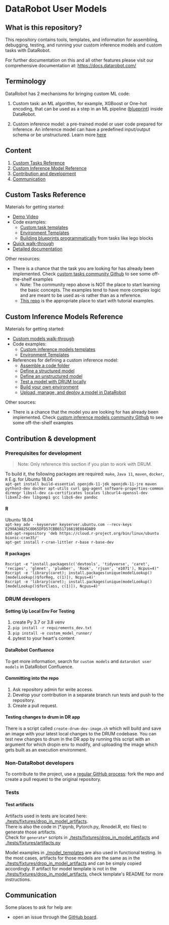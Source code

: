 # DataRobot User Models

## What is this repository? <a name="what_is_it"></a>
This repository contains tools, templates, and information for assembling, debugging, testing, 
and running your custom inference models and custom tasks with DataRobot.

For further documentation on this and all other features please visit our 
comprehensive documentation at: https://docs.datarobot.com/

## Terminology
DataRobot has 2 mechanisms for bringing custom ML code:

1. Custom task: an ML algorithm, for example, XGBoost or One-hot encoding, 
   that can be used as a step in an ML pipeline ([blueprint](https://docs.datarobot.com/en/docs/modeling/analyze-models/describe/blueprints.html)) 
   inside DataRobot.
   
2. Custom inference model: a pre-trained model or user code prepared for inference. 
   An inference model can have a predefined input/output schema or be unstructured. 
   Learn more [here](https://docs.datarobot.com/en/docs/mlops/deployment/custom-models/index.html)

## Content

1. [Custom Tasks Reference](#custom_task_ref)
2. [Custom Inference Model Reference](#custom_inference_model_ref)
3. [Contribution and development](#contribution)
4. [Communication](#communication)

## Custom Tasks Reference <a name="custom_task_ref"></a>

Materials for getting started:

* [Demo Video](https://youtu.be/XvtARLw8zVo)
* Code examples:
  * [Custom task templates](https://github.com/datarobot/datarobot-user-models/tree/master/task_templates)
  * [Environment Templates](https://github.com/datarobot/datarobot-user-models/tree/master/public_dropin_environments)
  * [Building blueprints programmatically](https://blueprint-workshop.datarobot.com/)
    from tasks like lego blocks     
* [Quick walk-through](https://docs.datarobot.com/en/docs/release/public-preview/automl-preview/cml/cml-quickstart.html)
* [Detailed documentation](https://docs.datarobot.com/en/docs/release/public-preview/automl-preview/cml/index.html)

Other resources:
* There is a chance that the task you are looking for has already been implemented. 
  Check [custom tasks community Github](https://github.com/datarobot-community/custom-models/tree/master/custom_tasks) 
  to see some off-the-shelf examples
  * Note: The community repo above is NOT the place to start learning the basic concepts. 
    The examples tend to have more complex logic and are meant to be used 
    as-is rather than as a reference.
  * [This repo](task_templates)
    is the appropriate place to start with tutorial examples.

## Custom Inference Models Reference <a name="custom_inference_model_ref"></a>

Materials for getting started:

* [Custom models walk-through](https://community.datarobot.com/t5/knowledge-base/working-with-custom-models/ta-p/6082)
* Code examples:
    * [Custom inference models templates](https://github.com/datarobot/datarobot-user-models/tree/master/model_templates)
    * [Environment Templates](https://github.com/datarobot/datarobot-user-models/tree/master/public_dropin_environments)
* References for defining a custom inference model:
    * [Assemble a code folder](DEFINE-INFERENCE-MODEL.md#inference_model_folder)
    * [Define a structured model](DEFINE-INFERENCE-MODEL.md#structured_inference_model)
    * [Define an unstructured model](DEFINE-INFERENCE-MODEL.md#unstructured_inference_model)
    * [Test a model with DRUM locally](DEFINE-INFERENCE-MODEL.md#test_inference_model_drum)
    * [Build your own environment](DEFINE-INFERENCE-MODEL.md#build_own_environment)
    * [Upload, manage, and deploy a model in DataRobot](DEFINE-INFERENCE-MODEL.md#upload_custom_model)

Other sources:
* There is a chance that the model you are looking for has already been implemented. 
  Check [custom inference models community Github](https://github.com/datarobot-community/custom-models/tree/master/custom_inference) 
  to see some off-the-shelf examples
    


## Contribution & development <a name="contribution"></a>

### Prerequisites for development
> Note: Only reference this section if you plan to work with DRUM.

To build it, the following packages are required:
`make`, `Java 11`, `maven`, `docker`, `R`
E.g. for Ubuntu 18.04  
`apt-get install build-essential openjdk-11-jdk openjdk-11-jre maven python3-dev docker apt-utils curl gpg-agent software-properties-common dirmngr libssl-dev ca-certificates locales libcurl4-openssl-dev libxml2-dev libgomp1 gcc libc6-dev pandoc`

#### R
Ubuntu 18.04  
`apt-key adv --keyserver keyserver.ubuntu.com --recv-keys E298A3A825C0D65DFD57CBB651716619E084DAB9`  
`add-apt-repository 'deb https://cloud.r-project.org/bin/linux/ubuntu bionic-cran35/'`  
`apt-get install r-cran-littler r-base r-base-dev`  
#### R packages
`Rscript -e "install.packages(c('devtools', 'tidyverse', 'caret', 'recipes', 'glmnet', 'plumber', 'Rook', 'rjson', 'e1071'), Ncpus=4)"`  
`Rscript -e 'library(caret); install.packages(unique(modelLookup()[modelLookup()$forReg, c(1)]), Ncpus=4)'`  
`Rscript -e 'library(caret); install.packages(unique(modelLookup()[modelLookup()$forClass, c(1)]), Ncpus=4)'`

### DRUM developers

#### Setting Up Local Env For Testing

1. create Py 3.7 or 3.8 venv
1. `pip install -r requirements_dev.txt`
1. `pip install -e custom_model_runner/`
1. pytest to your heart's content

#### DataRobot Confluence
To get more information, search for `custom models` and `datarobot user models` in DataRobot Confluence.

#### Committing into the repo
1. Ask repository admin for write access.
2. Develop your contribution in a separate branch run tests and push to the repository.
3. Create a pull request.

#### Testing changes to drum in DR app
There is a script called `create-drum-dev-image.sh` which will build and save an image with your latest local changes to the DRUM codebase. You can test new changes to drum in the DR app by running this script with an argument for which dropin env to modify, and uploading the image which gets built as an execution environment. 

### Non-DataRobot developers
To contribute to the project, use a [regular GitHub process](https://help.github.com/en/github/collaborating-with-issues-and-pull-requests/creating-a-pull-request-from-a-fork ): fork the repo and create a pull request to the original repository.

### Tests

#### Test artifacts
Artifacts used in tests are located here: [./tests/fixtures/drop_in_model_artifacts](./tests/fixtures/drop_in_model_artifacts).  
There is also the code in (*.ipynb, Pytorch.py, Rmodel.R, etc files) to generate those artifacts.  
Check for `generate*` scripts in [./tests/fixtures/drop_in_model_artifacts](./tests/fixtures/drop_in_model_artifacts) and [./tests/fixtures/artifacts.py](./tests/fixtures/artifacts.py)

Model examples in [./model_templates](./model_templates) are also used in functional testing. In the most cases, artifacts for those models are the same as in the [./tests/fixtures/drop_in_model_artifacts](./tests/fixtures/drop_in_model_artifacts) and can be simply copied accordingly.
If artifact for model template is not in the [./tests/fixtures/drop_in_model_artifacts](./tests/fixtures/drop_in_model_artifacts), check template's README for more instructions.


## Communication<a name="communication"></a>
Some places to ask for help are:
- open an issue through the [GitHub board](https://github.com/datarobot/datarobot-user-models/issues).

